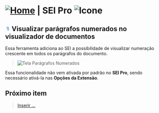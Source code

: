 # [![Home](../img/home.png)](../) |  SEI Pro ![Icone](../img/icon-32.png)

## ![SEI Pro Parágrafos Numerados](../img/icon-paragrafosnumerados.png) Visualizar parágrafos numerados no visualizador de documentos

Essa ferramenta adiciona ao SEI a possibilidade de visualizar numeração crescente em todos os parágrafos do documento.

> ![Tela Parágrafos Numerados](../img/tela-paragrafosnumerados.gif) 

Essa funcionalidade não vem ativada por padrão no **SEI Pro**, sendo necessário ativá-la nas **Opções da Extensão**.

## Próximo item

> [Inserir ...](../pages/PAGE.md)
